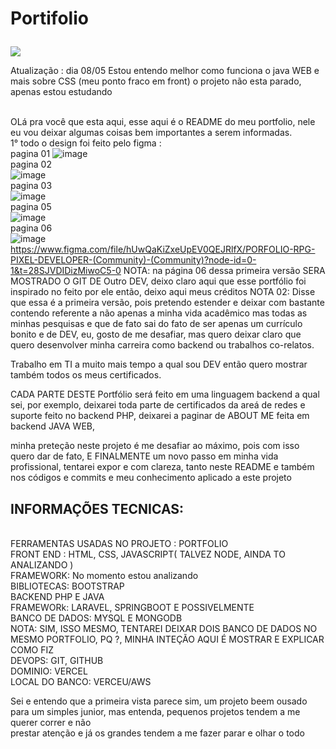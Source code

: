 # Portifolio <p align="center">
<img src="http://img.shields.io/static/v1?label=STATUS&message=EM%20DESENVOLVIMENTO&color=GREEN&style=for-the-badge"/>
</p>
Atualização : dia 08/05
Estou entendo melhor como funciona o java WEB e mais sobre CSS (meu ponto fraco em front) o projeto não esta parado, apenas estou estudando  </br>

 </br>OLá pra você que esta aqui, esse aqui é o README do meu portfolio, nele eu vou deixar algumas coisas bem importantes a serem informadas.
 </br>  1° todo o design foi feito pelo figma :  </br>
pagina 01  ![image](https://user-images.githubusercontent.com/58978196/235281991-db876853-6597-4946-bb50-c58041dfe93d.png)</br>
pagina 02  </br>![image](https://user-images.githubusercontent.com/58978196/235282009-87e13086-901c-407d-a6d5-bbcb58fca146.png)</br>
pagina 03  </br>![image](https://user-images.githubusercontent.com/58978196/235282050-8791e5f3-6506-49bb-9ab7-79cb9d1048f0.png)</br>
pagina 05  </br>![image](https://user-images.githubusercontent.com/58978196/235282064-67ce5747-c161-48bc-b051-3bfc4b78b4d7.png)</br>
pagina 06  </br>![image](https://user-images.githubusercontent.com/58978196/235282104-b67d7d5e-a094-463c-a699-cf9d38513f37.png)</br>
https://www.figma.com/file/hUwQaKiZxeUpEV0QEJRlfX/PORFOLIO-RPG-PIXEL-DEVELOPER-(Community)-(Community)?node-id=0-1&t=28SJVDIDizMiwoC5-0
NOTA: na página 06 dessa primeira versão SERA MOSTRADO O GIT DE Outro DEV, deixo claro aqui que esse portfólio foi inspirado no feito por ele 
então, deixo aqui meus créditos 
NOTA 02: Disse que essa é a primeira versão, pois pretendo estender e deixar com bastante contendo referente a não apenas a minha vida acadêmico
mas todas as minhas pesquisas e que de fato sai do fato de ser apenas um currículo bonito e de DEV, eu, gosto de me desafiar, mas quero deixar claro que 
quero desenvolver minha carreira como backend ou trabalhos co-relatos.

Trabalho em TI a muito mais tempo a qual sou DEV então quero mostrar também todos os meus certificados.


CADA PARTE DESTE Portfólio será feito em uma linguagem backend a qual sei, por exemplo, deixarei toda parte de certificados da areá de redes e suporte feito no backend PHP, deixarei a paginar de ABOUT ME feita em backend JAVA WEB, 

minha preteção neste projeto é me desafiar ao máximo, pois com isso quero dar de fato, E FINALMENTE um novo passo em minha vida profissional, tentarei expor e com clareza, tanto neste README e também nos códigos e commits e meu conhecimento aplicado a este projeto 
<h2>INFORMAÇÕES TECNICAS:</h2></br>
FERRAMENTAS USADAS NO PROJETO : PORTFOLIO</br> 
FRONT END : HTML, CSS, JAVASCRIPT( TALVEZ NODE, AINDA TO ANALIZANDO )</br>
FRAMEWORK: No momento estou analizando </br>
BIBLIOTECAS: BOOTSTRAP</br>
BACKEND PHP E JAVA</br>
FRAMEWORk: LARAVEL, SPRINGBOOT E POSSIVELMENTE</br> 
BANCO DE DADOS: MYSQL E MONGODB </br>
NOTA: SIM, ISSO MESMO, TENTAREI DEIXAR DOIS BANCO DE DADOS NO MESMO PORTFOLIO, PQ ?, MINHA INTEÇÃO AQUI É MOSTRAR E EXPLICAR COMO FIZ</br> 
DEVOPS: GIT, GITHUB</br>
DOMINIO: VERCEL</br>
LOCAL DO BANCO: VERCEU/AWS</br>

Sei e entendo que a primeira vista parece sim, um projeto beem ousado para um simples junior, mas entenda, pequenos projetos tendem a me querer correr e não </br>prestar atenção e já os grandes tendem a me fazer parar e olhar o todo
